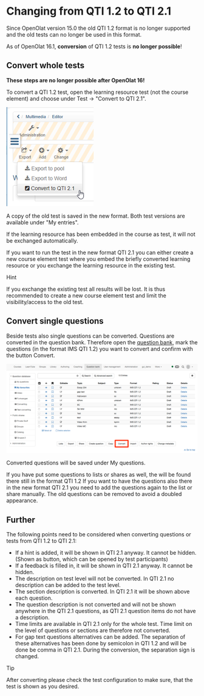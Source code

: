 #  Changing from QTI 1.2 to QTI 2.1

Since OpenOlat version 15.0 the old QTI 1.2 format is no longer supported and
the old tests can no longer be used in this format.

As of OpenOlat 16.1, **conversion** of QTI 1.2 tests is **no longer
possible**!

## Convert whole tests

 **These steps are no longer possible after OpenOlat 16!**

To convert a QTI 1.2 test, open the learning resource test (not the course
element) and choose under Test → "Convert to QTI 2.1".

![](assets/test12_export.png)

A copy of the old test is saved in the new format. Both test versions are
available under "My entries".

If the learning resource has been embedded in the course as test, it will not
be exchanged automatically.

If you want to run the test in the new format QTI 2.1 you can either create a
new course element test where you embed the briefly converted learning
resource or you exchange the learning resource in the existing test.

Hint

If you exchange the existing test all results will be lost. It is thus
recommended to create a new course element test and limit the
visibility/access to the old test.

## Convert single questions

Beside tests also single questions can be converted. Questions are converted
in the question bank. Therefore open the [question bank](Question+Bank.html),
mark the questions (in the format IMS QTI 1.2) you want to convert and confirm
with the button Convert.

![](assets/EN_convert_question.png)

Converted questions will be saved under My questions.

If you have put some questions to lists or shares as well, the will be found
there still in the format QTI 1.2 If you want to have the questions also there
in the new format QTI 2.1 you need to add the questions again to the list or
share manually. The old questions can be removed to avoid a doubled
appearance.

## Further

The following points need to be considered when converting questions or tests
from QTI 1.2 to QTI 2.1:

  * If a hint is added, it will be shown in QTI 2.1 anyway. It cannot be hidden. (Shown as button, which can be opened by test participants)
  * If a feedback is filled in, it will be shown in QTI 2.1 anyway. It cannot be hidden.
  * The description on test level will not be converted. In QTI 2.1 no description can be added to the test level.
  * The section description is converted. In QTI 2.1 it will be shown above each question.
  * The question description is not converted and will not be shown anywhere in the QTI 2.1 questions, as QTI 2.1 question items do not have a description. 
  * Time limits are available in QTI 2.1 only for the whole test. Time limit on the level of questions or sections are therefore not converted. 
  * For gap text questions alternatives can be added. The separation of these alternatives has been done by semicolon in QTI 1.2 and will be done be comma in QTI 2.1. During the conversion, the separation sign is changed.

Tip

After converting please check the test configuration to make sure, that the
test is shown as you desired.

